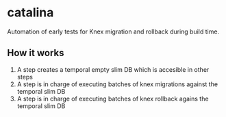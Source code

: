 # catalina
Automation of early tests for Knex migration and rollback during build time.

## How it works
1. A step creates a temporal empty slim DB which is accesible in other steps
2. A step is in charge of executing batches of knex migrations against the temporal slim DB
3. A step is in charge of executing batches of knex rollback agains the temporal slim DB  
